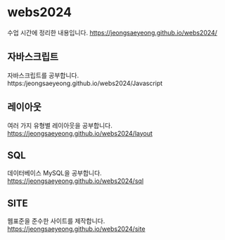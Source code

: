# webs2024
수업 시간에 정리한  내용입니다.
https://jeongsaeyeong.github.io/webs2024/

## 자바스크립트
자바스크립트를 공부합니다.
https:/jeongsaeyeong.github.io/webs2024/Javascript

## 레이아웃
여러 가지 유형별 레이아웃을 공부합니다.
https://jeongsaeyeong.github.io/webs2024/layout

## SQL
데이터베이스 MySQL을 공부합니다.
https://jeongsaeyeong.github.io/webs2024/sql

## SITE
웹표준을 준수한 사이트를 제작합니다.
https://jeongsaeyeong.github.io/webs2024/site
